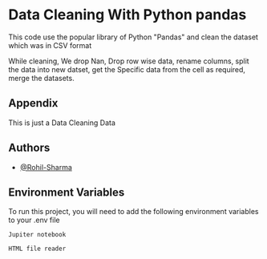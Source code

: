 
# Data Cleaning With Python pandas

This code use the popular library of Python "Pandas" and clean the dataset which was in CSV format

While cleaning, We drop Nan, Drop row wise data, rename columns, split the data into new datset, get the Specific data from the cell as required, merge the datasets.

## Appendix

This is just a Data Cleaning Data

  
## Authors

- [@Rohil-Sharma](https://github.com/Rohil-Sharma)

  
## Environment Variables

To run this project, you will need to add the following environment variables to your .env file

`Jupiter notebook`

`HTML file reader`

  